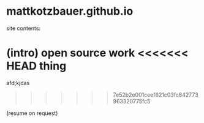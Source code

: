 # mattkotzbauer.github.io

site contents: 

(intro)
open source work
<<<<<<< HEAD
thing
=======
afd;kjdas
>>>>>>> 7e52b2e001ceef621c03fc842773963320775fc5

(resume on request)


